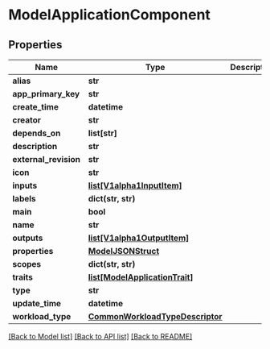 # ModelApplicationComponent

## Properties
Name | Type | Description | Notes
------------ | ------------- | ------------- | -------------
**alias** | **str** |  | 
**app_primary_key** | **str** |  | 
**create_time** | **datetime** |  | 
**creator** | **str** |  | 
**depends_on** | **list[str]** |  | [optional] 
**description** | **str** |  | [optional] 
**external_revision** | **str** |  | [optional] 
**icon** | **str** |  | [optional] 
**inputs** | [**list[V1alpha1InputItem]**](V1alpha1InputItem.md) |  | [optional] 
**labels** | **dict(str, str)** |  | [optional] 
**main** | **bool** |  | 
**name** | **str** |  | 
**outputs** | [**list[V1alpha1OutputItem]**](V1alpha1OutputItem.md) |  | [optional] 
**properties** | [**ModelJSONStruct**](ModelJSONStruct.md) |  | [optional] 
**scopes** | **dict(str, str)** |  | [optional] 
**traits** | [**list[ModelApplicationTrait]**](ModelApplicationTrait.md) |  | [optional] 
**type** | **str** |  | 
**update_time** | **datetime** |  | 
**workload_type** | [**CommonWorkloadTypeDescriptor**](CommonWorkloadTypeDescriptor.md) |  | [optional] 

[[Back to Model list]](../vela-client/README.md#documentation-for-models) [[Back to API list]](../vela-client/README.md#documentation-for-api-endpoints) [[Back to README]](../vela-client/README.md)

